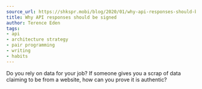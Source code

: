 ```yaml
---
source_url: https://shkspr.mobi/blog/2020/01/why-api-responses-should-be-signed/
title: Why API responses should be signed
author: Terence Eden
tags:
- api
- architecture strategy
- pair programming
- writing
- habits
---
```


Do you rely on data for your job? If someone gives you a scrap of data claiming to be from a website, how can you prove it is authentic?
